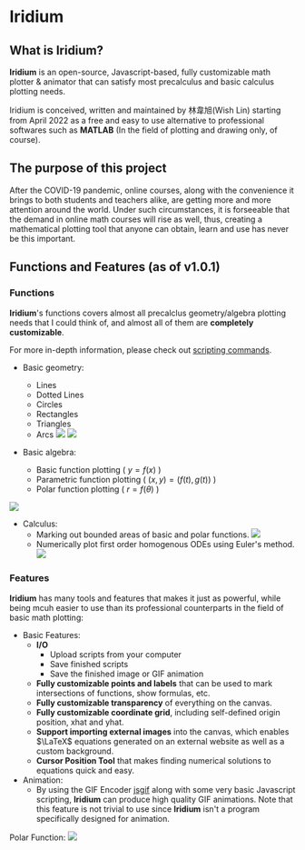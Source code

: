 # Iridium

## What is Iridium?
**Iridium** is an open-source, Javascript-based, fully customizable math plotter & animator that can satisfy most precalculus and basic calculus plotting needs. 

Iridium is conceived, written and maintained by 林韋旭(Wish Lin) starting from April 2022 as a free and easy to use alternative to professional softwares such as **MATLAB** (In the field of plotting and drawing only, of course).

## The purpose of this project

After the COVID-19 pandemic, online courses, along with the convenience it brings to both students and teachers alike, are getting more and more attention around the world. Under such circumstances, it is forseeable that the demand in online math courses will rise as well, thus, creating a mathematical plotting tool that anyone can obtain, learn and use has never be this important. 

## Functions and Features (as of v1.0.1)

### Functions

**Iridium**'s functions covers almost all precalclus geometry/algebra plotting needs that I could think of, and almost all of them are **completely customizable**. 

For  more in-depth information, please check out [scripting commands](https://hackmd.io/@Wish-Lin/BkkNjgKr5).

* Basic geometry: 
    * Lines
    * Dotted Lines
    * Circles
    * Rectangles
    * Triangles
    * Arcs
![](https://i.imgur.com/EtCYp61.png)
![](https://i.imgur.com/SMFe9fI.png)

* Basic algebra: 
    * Basic function plotting ( $y = f(x)$ )
    * Parametric function plotting ( $(x,y) = (f(t),g(t))$ )
    * Polar function plotting ( $r = f(\theta)$ )

![](https://i.imgur.com/zXhEFpU.png)


* Calculus:
    * Marking out bounded areas of basic and polar functions.
![](https://i.imgur.com/tlpRRyv.png)
    * Numerically plot first order homogenous ODEs using Euler's method. 
![](https://i.imgur.com/FjtCIFx.png)


### Features

**Iridium** has many tools and features that makes it just as powerful, while being mcuh easier to use than its professional counterparts in the field of basic math plotting:

* Basic Features:
    * **I/O** 
        * Upload scripts from your computer
        * Save finished scripts
        * Save the finished image or GIF animation
    * **Fully customizable points and labels** that can be used to mark intersections of functions, show formulas, etc.
    * **Fully customizable transparency** of everything on the canvas.
    * **Fully customizable coordinate grid**, including self-defined origin position, xhat and yhat.
    * **Support importing external images** into the canvas, which enables $\LaTeX$ equations generated on an external website as well as a custom background.
    * **Cursor Position Tool** that makes finding numerical solutions to equations quick and easy.
* Animation:
    * By using the GIF Encoder [jsgif](https://github.com/antimatter15/jsgif) along with some very basic Javascript scripting, **Iridium** can produce high quality GIF animations. Note that this feature is not trivial to use since **Iridium** isn't a program specifically designed for animation.

Polar Function:
    ![](https://i.imgur.com/Z4vr6v0.gif)